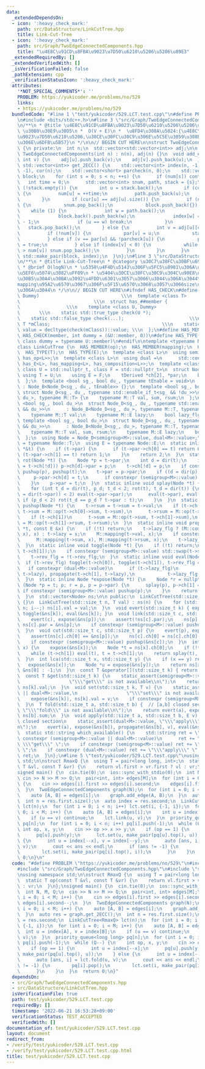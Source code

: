 ```yaml
---
data:
  _extendedDependsOn:
  - icon: ':heavy_check_mark:'
    path: src/DataStructure/LinkCutTree.hpp
    title: Link-Cut-Tree
  - icon: ':heavy_check_mark:'
    path: src/Graph/TwoEdgeConnectedComponents.hpp
    title: "\u4E8C\u91CD\u8FBA\u9023\u7D50\u6210\u5206\u5206\u89E3"
  _extendedRequiredBy: []
  _extendedVerifiedWith: []
  _isVerificationFailed: false
  _pathExtension: cpp
  _verificationStatusIcon: ':heavy_check_mark:'
  attributes:
    '*NOT_SPECIAL_COMMENTS*': ''
    PROBLEM: https://yukicoder.me/problems/no/529
    links:
    - https://yukicoder.me/problems/no/529
  bundledCode: "#line 1 \"test/yukicoder/529.LCT.test.cpp\"\n#define PROBLEM \"https://yukicoder.me/problems/no/529\"\
    \n#include <bits/stdc++.h>\n#line 3 \"src/Graph/TwoEdgeConnectedComponents.hpp\"\
    \n/**\n * @title \u4E8C\u91CD\u8FBA\u9023\u7D50\u6210\u5206\u5206\u89E3\n * @category\
    \ \u30B0\u30E9\u30D5\n *  O(V + E)\n *  \u8FD4\u308A\u5024:{\u4E8C\u91CD\u8FBA\
    \u9023\u7D50\u6210\u5206,\u30CE\u30FC\u30C9\u306E\u5C5E\u3059\u308B\u6210\u5206\
    \u306E\u6DFB\u5B57}\n */\n\n// BEGIN CUT HERE\n\nstruct TwoEdgeConnectedComponents\
    \ {\n private:\n  int n;\n  std::vector<std::vector<int>> adj;\n\n public:\n \
    \ TwoEdgeConnectedComponents(int n) : n(n), adj(n) {}\n  void add_edge(int u,\
    \ int v) {\n    adj[u].push_back(v);\n    adj[v].push_back(u);\n  }\n  std::pair<std::vector<std::vector<int>>,\
    \ std::vector<int>> get_2ECC() {\n    std::vector<int> index(n, -1), num(n), par(n,\
    \ -1), cur(n);\n    std::vector<short> parcheck(n, 0);\n    std::vector<std::vector<int>>\
    \ block;\n    for (int s = 0; s < n; ++s) {\n      if (num[s]) continue;\n   \
    \   int time = 0;\n      std::vector<int> snum, path, stack = {s};\n      while\
    \ (!stack.empty()) {\n        int u = stack.back();\n        if (cur[u] == 0)\
    \ {\n          num[u] = ++time;\n          path.push_back(u);\n          snum.push_back(num[u]);\n\
    \        }\n        if (cur[u] == adj[u].size()) {\n          if (num[u] == snum.back())\
    \ {\n            snum.pop_back();\n            block.push_back({});\n        \
    \    while (1) {\n              int w = path.back();\n              path.pop_back();\n\
    \              block.back().push_back(w);\n              index[w] = block.size()\
    \ - 1;\n              if (u == w) break;\n            }\n          }\n       \
    \   stack.pop_back();\n        } else {\n          int v = adj[u][cur[u]++];\n\
    \          if (!num[v]) {\n            par[v] = u;\n            stack.push_back(v);\n\
    \          } else if (v == par[u] && !parcheck[u]) {\n            parcheck[u]\
    \ = true;\n          } else if (index[v] < 0) {\n            while (snum.back()\
    \ > num[v]) snum.pop_back();\n          }\n        }\n      }\n    }\n    return\
    \ std::make_pair(block, index);\n  }\n};\n#line 3 \"src/DataStructure/LinkCutTree.hpp\"\
    \n/**\n * @title Link-Cut-Tree\n * @category \u30C7\u30FC\u30BF\u69CB\u9020\n\
    \ * @brief O(logN)\n * \u5358\u4F4D\u5143\u306F\u5FC5\u8981\u306A\u3057\uFF08\u9045\
    \u5EF6\u5074\u3082\uFF09\n * \u5404\u30CE\u30FC\u30C9\u304C\u90E8\u5206\u6728\u306E\
    \u30B5\u30A4\u30BA\u3092\u4FDD\u6301\u3057\u3066\u3044\u306A\u3044\u306E\u3067\
    mapping\u95A2\u6570\u3067\u306F\u5F15\u6570\u3068\u3057\u3066size\u3092\u6E21\u305B\
    \u306A\u3044\n */\n\n// BEGIN CUT HERE\n#ifndef HAS_CHECK\n#define HAS_CHECK(member,\
    \ Dummy)                              \\\n  template <class T>               \
    \                           \\\n  struct has_##member {                      \
    \                 \\\n    template <class U, Dummy>                          \
    \       \\\n    static std::true_type check(U *);                         \\\n\
    \    static std::false_type check(...);                        \\\n    static\
    \ T *mClass;                                         \\\n    static const bool\
    \ value = decltype(check(mClass))::value; \\\n  };\n#define HAS_MEMBER(member)\
    \ HAS_CHECK(member, int dummy = (&U::member, 0))\n#define HAS_TYPE(member) HAS_CHECK(member,\
    \ class dummy = typename U::member)\n#endif\n\ntemplate <typename M = void>\n\
    class LinkCutTree {\n  HAS_MEMBER(op);\n  HAS_MEMBER(mapping);\n  HAS_MEMBER(composition);\n\
    \  HAS_TYPE(T);\n  HAS_TYPE(E);\n  template <class L>\n  using semigroup = std::conjunction<has_T<L>,\
    \ has_op<L>>;\n  template <class L>\n  using dual =\n      std::conjunction<has_T<L>,\
    \ has_E<L>, has_mapping<L>, has_composition<L>>;\n  template <class tDerived,\
    \ class U = std::nullptr_t, class F = std::nullptr_t>\n  struct Node_B {\n   \
    \ using T = U;\n    using E = F;\n    tDerived *ch[2], *par;\n    bool rev_flg;\n\
    \  };\n  template <bool sg_, bool du_, typename tEnable = void>\n  struct Node_D\
    \ : Node_B<Node_D<sg_, du_, tEnable>> {};\n  template <bool sg_, bool du_>\n \
    \ struct Node_D<sg_, du_, typename std::enable_if_t<sg_ && !du_>>\n      : Node_B<Node_D<sg_,\
    \ du_>, typename M::T> {\n    typename M::T val, sum, rsum;\n  };\n  template\
    \ <bool sg_, bool du_>\n  struct Node_D<sg_, du_, typename std::enable_if_t<!sg_\
    \ && du_>>\n      : Node_B<Node_D<sg_, du_>, typename M::T, typename M::E> {\n\
    \    typename M::T val;\n    typename M::E lazy;\n    bool lazy_flg;\n  };\n \
    \ template <bool sg_, bool du_>\n  struct Node_D<sg_, du_, typename std::enable_if_t<sg_\
    \ && du_>>\n      : Node_B<Node_D<sg_, du_>, typename M::T, typename M::E> {\n\
    \    typename M::T val, sum, rsum;\n    typename M::E lazy;\n    bool lazy_flg;\n\
    \  };\n  using Node = Node_D<semigroup<M>::value, dual<M>::value>;\n  using T\
    \ = typename Node::T;\n  using E = typename Node::E;\n  static inline int dir(Node\
    \ *&t) {\n    if (t->par) {\n      if (t->par->ch[0] == t) return 0;\n      if\
    \ (t->par->ch[1] == t) return 1;\n    }\n    return 2;\n  }\n  static inline void\
    \ rot(Node *t) {\n    Node *p = t->par;\n    int d = dir(t);\n    if ((p->ch[d]\
    \ = t->ch[!d])) p->ch[d]->par = p;\n    t->ch[!d] = p;\n    if constexpr (semigroup<M>::value)\
    \ pushup(p), pushup(t);\n    t->par = p->par;\n    if ((d = dir(p)) < 2) {\n \
    \     p->par->ch[d] = t;\n      if constexpr (semigroup<M>::value) pushup(t->par);\n\
    \    }\n    p->par = t;\n  }\n  static inline void splay(Node *t) {\n    eval(t);\n\
    \    for (int t_d = dir(t), p_d; t_d < 2; rot(t), t_d = dir(t)) {\n      if ((p_d\
    \ = dir(t->par)) < 2) eval(t->par->par);\n      eval(t->par), eval(t);\n     \
    \ if (p_d < 2) rot(t_d == p_d ? t->par : t);\n    }\n  }\n  static inline void\
    \ pushup(Node *t) {\n    t->rsum = t->sum = t->val;\n    if (t->ch[0])\n     \
    \ t->sum = M::op(t->ch[0]->sum, t->sum),\n      t->rsum = M::op(t->rsum, t->ch[0]->rsum);\n\
    \    if (t->ch[1])\n      t->sum = M::op(t->sum, t->ch[1]->sum),\n      t->rsum\
    \ = M::op(t->ch[1]->rsum, t->rsum);\n  }\n  static inline void propagate(Node\
    \ *t, const E &x) {\n    if (!t) return;\n    t->lazy_flg ? (M::composition(t->lazy,\
    \ x), x) : t->lazy = x;\n    M::mapping(t->val, x);\n    if constexpr (semigroup<M>::value)\n\
    \      M::mapping(t->sum, x), M::mapping(t->rsum, x);\n    t->lazy_flg = true;\n\
    \  }\n  static inline void toggle(Node *t) {\n    if (!t) return;\n    std::swap(t->ch[0],\
    \ t->ch[1]);\n    if constexpr (semigroup<M>::value) std::swap(t->sum, t->rsum);\n\
    \    t->rev_flg = !t->rev_flg;\n  }\n  static inline void eval(Node *t) {\n  \
    \  if (t->rev_flg) toggle(t->ch[0]), toggle(t->ch[1]), t->rev_flg = false;\n \
    \   if constexpr (dual<M>::value)\n      if (t->lazy_flg)\n        propagate(t->ch[0],\
    \ t->lazy), propagate(t->ch[1], t->lazy),\n            t->lazy_flg = false;\n\
    \  }\n  static inline Node *expose(Node *t) {\n    Node *r = nullptr;\n    for\
    \ (Node *p = t; p; r = p, p = p->par) {\n      splay(p), p->ch[1] = r;\n     \
    \ if constexpr (semigroup<M>::value) pushup(p);\n    }\n    return splay(t), r;\n\
    \  }\n  std::vector<Node> ns;\n\n public:\n  LinkCutTree(std::size_t n) : ns(n)\
    \ {}\n  LinkCutTree(std::size_t n, T val) : ns(n) {\n    for (std::size_t i =\
    \ n; i--;) ns[i].val = val;\n  }\n  void evert(std::size_t k) { expose(&ns[k]),\
    \ toggle(&ns[k]), eval(&ns[k]); }\n  void link(std::size_t c, std::size_t p) {\n\
    \    evert(c), expose(&ns[p]);\n    assert(!ns[c].par);\n    ns[p].ch[1] = &ns[c],\
    \ ns[c].par = &ns[p];\n    if constexpr (semigroup<M>::value) pushup(&ns[p]);\n\
    \  }\n  void cut(std::size_t c, std::size_t p) {\n    evert(p), expose(&ns[c]);\n\
    \    assert(ns[c].ch[0] == &ns[p]);\n    ns[c].ch[0] = ns[c].ch[0]->par = nullptr;\n\
    \    if constexpr (semigroup<M>::value) pushup(&ns[c]);\n  }\n  int par(std::size_t\
    \ x) {\n    expose(&ns[x]);\n    Node *t = ns[x].ch[0];\n    if (!t) return -1;\n\
    \    while (t->ch[1]) eval(t), t = t->ch[1];\n    return splay(t), t - &ns[0];\n\
    \  }\n  int lca(std::size_t x, std::size_t y) {\n    if (x == y) return x;\n \
    \   expose(&ns[x]);\n    Node *u = expose(&ns[y]);\n    return ns[x].par ? u -\
    \ &ns[0] : -1;\n  }\n  const T &operator[](std::size_t k) { return get(k); }\n\
    \  const T &get(std::size_t k) {\n    static_assert(semigroup<M>::value || dual<M>::value,\n\
    \                  \"\\\"get\\\" is not available\\n\");\n    return expose(&ns[k]),\
    \ ns[k].val;\n  }\n  void set(std::size_t k, T v) {\n    static_assert(semigroup<M>::value\
    \ || dual<M>::value,\n                  \"\\\"set\\\" is not available\\n\");\n\
    \    expose(&ns[k]), ns[k].val = v;\n    if constexpr (semigroup<M>::value) pushup(&ns[k]);\n\
    \  }\n  T fold(std::size_t a, std::size_t b) {  // [a,b] closed section\n    static_assert(semigroup<M>::value,\
    \ \"\\\"fold\\\" is not available\\n\");\n    return evert(a), expose(&ns[b]),\
    \ ns[b].sum;\n  }\n  void apply(std::size_t a, std::size_t b, E v) {  // [a,b]\
    \ closed section\n    static_assert(dual<M>::value, \"\\\"apply\\\" is not available\\\
    n\");\n    evert(a), expose(&ns[b]), propagate(&ns[b], v), eval(&ns[b]);\n  }\n\
    \  static std::string which_available() {\n    std::string ret = \"\";\n    if\
    \ constexpr (semigroup<M>::value || dual<M>::value)\n      ret += \"\\\"set\\\"\
    \ \\\"get\\\" \";\n    if constexpr (semigroup<M>::value) ret += \"\\\"fold\\\"\
    \ \";\n    if constexpr (dual<M>::value) ret += \"\\\"apply\\\" \";\n    return\
    \ ret;\n  }\n};\n#line 5 \"test/yukicoder/529.LCT.test.cpp\"\nusing namespace\
    \ std;\n\nstruct RmaxQ {\n  using T = pair<long long, int>;\n  static T op(const\
    \ T &vl, const T &vr) {\n    return vl.first > vr.first ? vl : vr;\n  }\n};\n\
    signed main() {\n  cin.tie(0);\n  ios::sync_with_stdio(0);\n  int N, M, Q;\n \
    \ cin >> N >> M >> Q;\n  pair<int, int> edges[M];\n  for (int i = 0; i < M; i++)\
    \ {\n    cin >> edges[i].first >> edges[i].second;\n    edges[i].first--, edges[i].second--;\n\
    \  }\n  TwoEdgeConnectedComponents graph(N);\n  for (int i = 0; i < M; i++) {\n\
    \    auto [A, B] = edges[i];\n    graph.add_edge(A, B);\n  }\n  auto res = graph.get_2ECC();\n\
    \  int n = res.first.size();\n  auto index = res.second;\n  LinkCutTree<RmaxQ>\
    \ lct(n);\n  for (int i = 0; i < n; i++) lct.set(i, {-1, i});\n  for (int i =\
    \ 0; i < M; i++) {\n    auto [A, B] = edges[i];\n    int u = index[A], v = index[B];\n\
    \    if (u == v) continue;\n    lct.link(u, v);\n  }\n  priority_queue<long long>\
    \ pq[n];\n  for (int i = 0; i < n; i++) pq[i].push(-1);\n  while (Q--) {\n   \
    \ int op, x, y;\n    cin >> op >> x >> y;\n    if (op == 1) {\n      int u = index[--x];\n\
    \      pq[u].push(y);\n      lct.set(u, make_pair(pq[u].top(), u));\n    } else\
    \ {\n      int u = index[--x], v = index[--y];\n      auto [ans, i] = lct.fold(u,\
    \ v);\n      cout << ans << endl;\n      if (ans != -1) {\n        pq[i].pop();\n\
    \        lct.set(i, make_pair(pq[i].top(), i));\n      }\n    }\n  }\n  return\
    \ 0;\n}\n"
  code: "#define PROBLEM \"https://yukicoder.me/problems/no/529\"\n#include <bits/stdc++.h>\n\
    #include \"src/Graph/TwoEdgeConnectedComponents.hpp\"\n#include \"src/DataStructure/LinkCutTree.hpp\"\
    \nusing namespace std;\n\nstruct RmaxQ {\n  using T = pair<long long, int>;\n\
    \  static T op(const T &vl, const T &vr) {\n    return vl.first > vr.first ? vl\
    \ : vr;\n  }\n};\nsigned main() {\n  cin.tie(0);\n  ios::sync_with_stdio(0);\n\
    \  int N, M, Q;\n  cin >> N >> M >> Q;\n  pair<int, int> edges[M];\n  for (int\
    \ i = 0; i < M; i++) {\n    cin >> edges[i].first >> edges[i].second;\n    edges[i].first--,\
    \ edges[i].second--;\n  }\n  TwoEdgeConnectedComponents graph(N);\n  for (int\
    \ i = 0; i < M; i++) {\n    auto [A, B] = edges[i];\n    graph.add_edge(A, B);\n\
    \  }\n  auto res = graph.get_2ECC();\n  int n = res.first.size();\n  auto index\
    \ = res.second;\n  LinkCutTree<RmaxQ> lct(n);\n  for (int i = 0; i < n; i++) lct.set(i,\
    \ {-1, i});\n  for (int i = 0; i < M; i++) {\n    auto [A, B] = edges[i];\n  \
    \  int u = index[A], v = index[B];\n    if (u == v) continue;\n    lct.link(u,\
    \ v);\n  }\n  priority_queue<long long> pq[n];\n  for (int i = 0; i < n; i++)\
    \ pq[i].push(-1);\n  while (Q--) {\n    int op, x, y;\n    cin >> op >> x >> y;\n\
    \    if (op == 1) {\n      int u = index[--x];\n      pq[u].push(y);\n      lct.set(u,\
    \ make_pair(pq[u].top(), u));\n    } else {\n      int u = index[--x], v = index[--y];\n\
    \      auto [ans, i] = lct.fold(u, v);\n      cout << ans << endl;\n      if (ans\
    \ != -1) {\n        pq[i].pop();\n        lct.set(i, make_pair(pq[i].top(), i));\n\
    \      }\n    }\n  }\n  return 0;\n}"
  dependsOn:
  - src/Graph/TwoEdgeConnectedComponents.hpp
  - src/DataStructure/LinkCutTree.hpp
  isVerificationFile: true
  path: test/yukicoder/529.LCT.test.cpp
  requiredBy: []
  timestamp: '2022-06-21 16:53:28+09:00'
  verificationStatus: TEST_ACCEPTED
  verifiedWith: []
documentation_of: test/yukicoder/529.LCT.test.cpp
layout: document
redirect_from:
- /verify/test/yukicoder/529.LCT.test.cpp
- /verify/test/yukicoder/529.LCT.test.cpp.html
title: test/yukicoder/529.LCT.test.cpp
---
```

